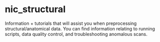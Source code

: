 # nic_structural

Information + tutorials that will assist you when preprocessing structural/anatomical data. You can find information relating to running scripts, data quality control, and troubleshooting anomalous scans.
